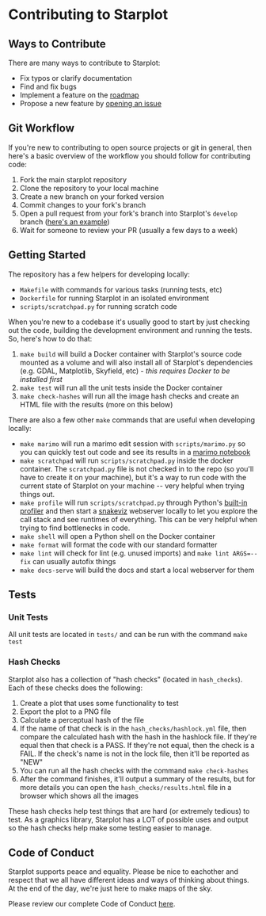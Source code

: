 # Contributing to Starplot

## Ways to Contribute

There are many ways to contribute to Starplot:

- Fix typos or clarify documentation
- Find and fix bugs
- Implement a feature on the [roadmap](https://trello.com/b/sUksygn4/starplot-roadmap)
- Propose a new feature by [opening an issue](https://github.com/steveberardi/starplot/issues)


## Git Workflow

If you're new to contributing to open source projects or git in general, then here's a basic overview of the workflow you should follow for contributing code:

1. Fork the main starplot repository
2. Clone the repository to your local machine
3. Create a new branch on your forked version
4. Commit changes to your fork's branch
5. Open a pull request from your fork's branch into Starplot's `develop` branch ([here's an example](https://github.com/steveberardi/starplot/pull/89))
6. Wait for someone to review your PR (usually a few days to a week)


## Getting Started

The repository has a few helpers for developing locally:

- `Makefile` with commands for various tasks (running tests, etc)
- `Dockerfile` for running Starplot in an isolated environment
- `scripts/scratchpad.py` for running scratch code

When you're new to a codebase it's usually good to start by just checking out the code, building the development environment and running the tests. So, here's how to do that:

1. `make build` will build a Docker container with Starplot's source code mounted as a volume and will also install all of Starplot's dependencies (e.g. GDAL, Matplotlib, Skyfield, etc) - _this requires Docker to be installed first_
2. `make test` will run all the unit tests inside the Docker container
3. `make check-hashes` will run all the image hash checks and create an HTML file with the results (more on this below)

There are also a few other `make` commands that are useful when developing locally:

- `make marimo` will run a marimo edit session with `scripts/marimo.py` so you can quickly test out code and see its results in a [marimo notebook](https://marimo.io/)
- `make scratchpad` will run `scripts/scratchpad.py` inside the docker container. The `scratchpad.py` file is not checked in to the repo (so you'll have to create it on your machine), but it's a way to run code with the current state of Starplot on your machine -- very helpful when trying things out.
- `make profile` will run `scripts/scratchpad.py` through Python's [built-in profiler](https://docs.python.org/3/library/profile.html#module-cProfile) and then start a [snakeviz](https://jiffyclub.github.io/snakeviz/) webserver locally to let you explore the call stack and see runtimes of everything. This can be very helpful when trying to find bottlenecks in code.
- `make shell` will open a Python shell on the Docker container
- `make format` will format the code with our standard formatter
- `make lint` will check for lint (e.g. unused imports) and `make lint ARGS=--fix` can usually autofix things
- `make docs-serve` will build the docs and start a local webserver for them

## Tests

### Unit Tests

All unit tests are located in `tests/` and can be run with the command `make test`

### Hash Checks

Starplot also has a collection of "hash checks" (located in `hash_checks`). Each of these checks does the following:

1. Create a plot that uses some functionality to test
2. Export the plot to a PNG file
3. Calculate a perceptual hash of the file
4. If the name of that check is in the `hash_checks/hashlock.yml` file, then compare the calculated hash with the hash in the hashlock file. If they're equal then that check is a PASS. If they're not equal, then the check is a FAIL. If the check's name is not in the lock file, then it'll be reported as "NEW"
5. You can run all the hash checks with the command `make check-hashes`
6. After the command finishes, it'll output a summary of the results, but for more details you can open the `hash_checks/results.html` file in a browser which shows all the images

These hash checks help test things that are hard (or extremely tedious) to test. As a graphics library, Starplot has a LOT of possible uses and output so the hash checks help make some testing easier to manage.


## Code of Conduct

Starplot supports peace and equality. Please be nice to eachother and respect that we all have different ideas and ways of thinking about things. At the end of the day, we're just here to make maps of the sky.

Please review our complete Code of Conduct [here](CODE_OF_CONDUCT.md).

